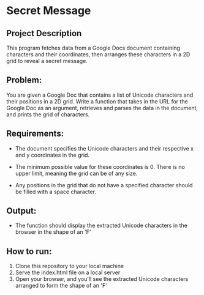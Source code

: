 # Secret Message

## Project Description
This program fetches data from a Google Docs document containing characters and their coordinates, 
then arranges these characters in a 2D grid to reveal a secret message.

## Problem:
You are given a Google Doc that contains a list of Unicode characters and their positions in a 2D grid. 
Write a function that takes in the URL for the Google Doc as an argument, retrieves and parses the data 
in the document, and prints the grid of characters.

## Requirements:
- The document specifies the Unicode characters and their respective x and y coordinates in the grid.

- The minimum possible value for these coordinates is 0. There is no upper limit, meaning the grid can be of any size.

- Any positions in the grid that do not have a specified character should be filled with a space character.

## Output: 
- The function should display the extracted Unicode characters in the browser in the shape of an 'F'

## How to run:
1. Clone this repository to your local machine
2. Serve the index.html file on a local server
3. Open your browser, and you'll see the extracted Unicode characters arranged to form the shape of an 'F'
